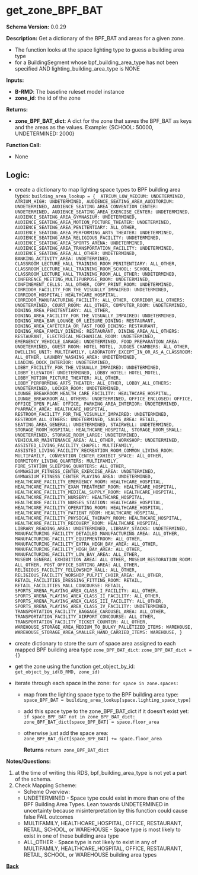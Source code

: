 # get_zone_BPF_BAT
**Schema Version:** 0.0.29

**Description:** Get a dictionary of the BPF_BAT and areas for a given zone.
- The function looks at the space lighting type to guess a building area type  
- for a BuildingSegment whose bpf_building_area_type has not been specified AND lighting_building_area_type is NONE

**Inputs:**  
- **B-RMD**: The baseline ruleset model instance
- **zone_id**: the id of the zone

**Returns:**  
- **zone_BPF_BAT_dict**: A dict for the zone that saves the BPF_BAT as keys and the areas as the values. Example: {SCHOOL: 50000, UNDETERMINED: 2000}
 
**Function Call:** 
- None

## Logic:  

- create a dictionary to map lighting space types to BPF building area types: ```building_area_lookup = { 
	ATRIUM_LOW_MEDIUM: UNDETERMINED,							
	ATRIUM_HIGH: UNDETERMINED,
	AUDIENCE_SEATING_AREA_AUDITORIUM: UNDETERMINED,
	AUDIENCE_SEATING_AREA_CONVENTION_CENTER: UNDETERMINED,
	AUDIENCE_SEATING_AREA_EXERCISE_CENTER: UNDETERMINED,
	AUDIENCE_SEATING_AREA_GYMNASIUM: UNDETERMINED,
	AUDIENCE_SEATING_AREA_MOTION_PICTURE_THEATER: UNDETERMINED,
	AUDIENCE_SEATING_AREA_PENITENTIARY: ALL_OTHER,
	AUDIENCE_SEATING_AREA_PERFORMING_ARTS_THEATER: UNDETERMINED,
	AUDIENCE_SEATING_AREA_RELIGIOUS_FACILITY: UNDETERMINED,
	AUDIENCE_SEATING_AREA_SPORTS_ARENA: UNDETERMINED,
	AUDIENCE_SEATING_AREA_TRANSPORTATION_FACILITY: UNDETERMINED,
	AUDIENCE_SEATING_AREA_ALL_OTHER: UNDETERMINED,
	BANKING_ACTIVITY_AREA: UNDETERMINED,
	CLASSROOM_LECTURE_HALL_TRAINING_ROOM_PENITENTIARY: ALL_OTHER,
	CLASSROOM_LECTURE_HALL_TRAINING_ROOM_SCHOOL: SCHOOL,
	CLASSROOM_LECTURE_HALL_TRAINING_ROOM_ALL_OTHER:	UNDETERMINED,
	CONFERENCE_MEETING_MULTIPURPOSE_ROOM: UNDETERMINED,
	CONFINEMENT_CELLS: ALL_OTHER,
	COPY_PRINT_ROOM: UNDETERMINED,
	CORRIDOR_FACILITY_FOR_THE_VISUALLY_IMPAIRED: UNDETERMINED,
	CORRIDOR_HOSPITAL: HEALTHCARE_HOSPITAL,
	CORRIDOR_MANUFACTURING_FACILITY: ALL_OTHER,
	CORRIDOR_ALL_OTHERS: UNDETERMINED,
	COURT_ROOM:	ALL_OTHER,
	COMPUTER_ROOM: UNDETERMINED,
	DINING_AREA_PENITENTIARY: ALL_OTHER,
	DINING_AREA_FACILITY_FOR_THE_VISUALLY_IMPAIRED: UNDETERMINED,
	DINING_AREA_BAR_LOUNGE_OR_LEISURE_DINING: RESTAURANT,
	DINING_AREA_CAFETERIA_OR_FAST_FOOD_DINING: RESTAURANT,
	DINING_AREA_FAMILY_DINING: RESTAURANT,
	DINING_AREA_ALL_OTHERS: RESTAURANT,
	ELECTRICAL_MECHANICAL_ROOM: UNDETERMINED,
	EMERGENCY_VEHICLE_GARAGE: UNDETERMINED,
	FOOD_PREPARATION_AREA: UNDETERMINED,
	GUEST_ROOM: HOTEL_MOTEL,
	JUDGES_CHAMBERS: ALL_OTHER,
	DWELLING_UNIT: MULTIFAMILY,
	LABORATORY_EXCEPT_IN_OR_AS_A_CLASSROOM: ALL_OTHER,
	LAUNDRY_WASHING_AREA: UNDETERMINED,
	LOADING_DOCK_INTERIOR: UNDETERMINED,
	LOBBY_FACILITY_FOR_THE_VISUALLY_IMPAIRED: UNDETERMINED,
	LOBBY_ELEVATOR: UNDETERMINED,
	LOBBY_HOTEL: HOTEL_MOTEL,
	LOBBY_MOTION_PICTURE_THEATER: ALL_OTHER,
	LOBBY_PERFORMING_ARTS_THEATER: ALL_OTHER,
	LOBBY_ALL_OTHERS: UNDETERMINED,
	LOCKER_ROOM: UNDETERMINED,
	LOUNGE_BREAKROOM_HEALTH_CARE_FACILITY: HEALTHCARE_HOSPITAL,
	LOUNGE_BREAKROOM_ALL_OTHERS: UNDETERMINED,
	OFFICE_ENCLOSED: OFFICE,
	OFFICE_OPEN_PLAN: OFFICE,
	PARKING_AREA_INTERIOR: UNDETERMINED,
	PHARMACY_AREA: HEALTHCARE_HOSPITAL,
	RESTROOM_FACILITY_FOR_THE_VISUALLY_IMPAIRED: UNDETERMINED,
	RESTROOM_ALL_OTHERS: UNDETERMINED,
	SALES_AREA: RETAIL,
	SEATING_AREA_GENERAL: UNDETERMINED,
	STAIRWELL: UNDETERMINED,
	STORAGE_ROOM_HOSPITAL: HEALTHCARE_HOSPITAL,
	STORAGE_ROOM_SMALL: UNDETERMINED,
	STORAGE_ROOM_LARGE: UNDETERMINED,
	VEHICULAR_MAINTENANCE_AREA: ALL_OTHER,
	WORKSHOP: UNDETERMINED,
	ASSISTED_LIVING_FACILITY_CHAPEL: MULTIFAMILY,
	ASSISTED_LIVING_FACILITY_RECREATION_ROOM_COMMON_LIVING_ROOM: MULTIFAMILY,
	CONVENTION_CENTER_EXHIBIT_SPACE: ALL_OTHER,
	DORMITORY_LIVING_QUARTERS: MULTIFAMILY,  
	FIRE_STATION_SLEEPING_QUARTERS: ALL_OTHER,
	GYMNASIUM_FITNESS_CENTER_EXERCISE_AREA: UNDETERMINED,
	GYMNASIUM_FITNESS_CENTER_PLAYING_AREA: UNDETERMINED,
	HEALTHCARE_FACILITY_EMERGENCY_ROOM: HEALTHCARE_HOSPITAL,
	HEALTHCARE_FACILITY_EXAM_TREATMENT_ROOM: HEALTHCARE_HOSPITAL,
    HEALTHCARE_FACILITY_MEDICAL_SUPPLY_ROOM: HEALTHCARE_HOSPITAL,
	HEALTHCARE_FACILITY_NURSERY: HEALTHCARE_HOSPITAL,
	HEALTHCARE_FACILITY_NURSES_STATION: HEALTHCARE_HOSPITAL,
	HEALTHCARE_FACILITY_OPERATING_ROOM: HEALTHCARE_HOSPITAL,
	HEALTHCARE_FACILITY_PATIENT_ROOM: HEALTHCARE_HOSPITAL,
	HEALTHCARE_FACILITY_PHYSICAL_THERAPY_ROOM: HEALTHCARE_HOSPITAL,
	HEALTHCARE_FACILITY_RECOVERY_ROOM: HEALTHCARE_HOSPITAL,
	LIBRARY_READING_AREA: UNDETERMINED,
	LIBRARY_STACKS: UNDETERMINED,
	MANUFACTURING_FACILITY_DETAILED_MANUFACTURING_AREA: ALL_OTHER,
	MANUFACTURING_FACILITY_EQUIPMENTROOM: ALL_OTHER,
	MANUFACTURING_FACILITY_EXTRA_HIGH_BAY_AREA: ALL_OTHER,
	MANUFACTURING_FACILITY_HIGH_BAY_AREA: ALL_OTHER,
	MANUFACTURING_FACILITY_LOW_BAY_AREA: ALL_OTHER,
	MUSEUM_GENERAL_EXHIBITION_AREA: ALL_OTHER,
	MUSEUM_RESTORATION_ROOM: ALL_OTHER,
	POST_OFFICE_SORTING_AREA: ALL_OTHER,
	RELIGIOUS_FACILITY_FELLOWSHIP_HALL: ALL_OTHER,
	RELIGIOUS_FACILITY_WORSHIP_PULPIT_CHOIR_AREA: ALL_OTHER,
	RETAIL_FACILITIES_DRESSING_FITTING_ROOM: RETAIL,
	RETAIL_FACILITIES_MALL_CONCOURSE: RETAIL,
	SPORTS_ARENA_PLAYING_AREA_CLASS_I_FACILITY: ALL_OTHER,
	SPORTS_ARENA_PLAYING_AREA_CLASS_II_FACILITY: ALL_OTHER,
	SPORTS_ARENA_PLAYING_AREA_CLASS_III_FACILITY: ALL_OTHER,
	SPORTS_ARENA_PLAYING_AREA_CLASS_IV_FACILITY: UNDETERMINED,
	TRANSPORTATION_FACILITY_BAGGAGE_CAROUSEL_AREA: ALL_OTHER,
	TRANSPORTATION_FACILITY_AIRPORT_CONCOURSE: ALL_OTHER,
	TRANSPORTATION_FACILITY_TICKET_COUNTER: ALL_OTHER,
	WAREHOUSE_STORAGE_AREA_MEDIUM_TO_BULKY_PALLETIZED_ITEMS: WAREHOUSE,
	WAREHOUSE_STORAGE_AREA_SMALLER_HAND_CARRIED_ITEMS: WAREHOUSE,
	}```

- create dictionary to store the sum of space area assigned to each mapped BPF building area type `zone_BPF_BAT_dict`: `zone_BPF_BAT_dict = {}`
- get the zone using the function get_object_by_id: `get_object_by_id(B_RMD, zone_id)`
- iterate through each space in the zone: `for space in zone.spaces:`
  - map from the lighting space type to the BPF building area type: `space_BPF_BAT = building_area_lookup[space.lighting_space_type]`
  - add this space type to the zone_BPF_BAT_dict if it doesn't exist yet: `if space_BPF_BAT not in zone_BPF_BAT_dict: zone_BPF_BAT_dict[space_BPF_BAT] = space.floor_area`
  - otherwise just add the space area: `zone_BPF_BAT_dict[space_BPF_BAT] += space.floor_area`

       **Returns** `return zone_BPF_BAT_dict`  

**Notes/Questions:** 
1. at the time of writing this RDS, bpf_building_area_type is not yet a part of the schema.
2. Check Mapping Scheme:
   - Scheme Overview:
   - UNDETERMINED - Space type could exist in more than one of the BPF Building Area Types. Lean towards UNDETERMINED in uncertainty because misinterpretation by this function could cause false FAIL outcomes
   - MULTIFAMILY, HEALTHCARE_HOSPITAL, OFFICE, RESTAURANT, RETAIL, SCHOOL, or WAREHOUSE - Space type is most likely to exist in one of these building area type
   - ALL_OTHER - Space type is not likely to exist in any of MULTIFAMILY, HEALTHCARE_HOSPITAL, OFFICE, RESTAURANT, RETAIL, SCHOOL, or WAREHOUSE building area types

**[Back](../_toc.md)**
